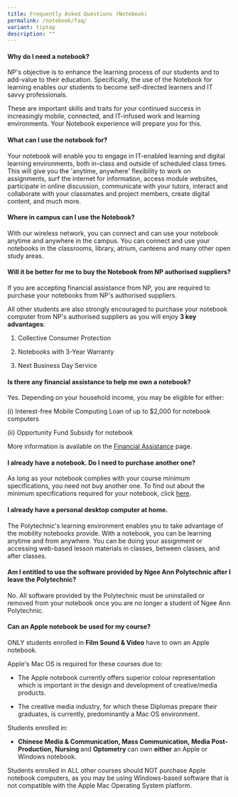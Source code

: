 ```yaml
---
title: Frequently Asked Questions (Notebook)
permalink: /notebook/faq/
variant: tiptap
description: ""
---
```

<h4>Why do I need a notebook?</h4>
<p>NP's objective is to enhance the learning process of our students and
to add-value to their education. Specifically, the use of the Notebook
for learning enables our students to become self-directed learners and
IT savvy professionals.</p>
<p>These are important skills and traits for your continued success in increasingly
mobile, connected, and IT-infused work and learning environments. Your
Notebook experience will prepare you for this.</p>
<h4>What can I use the notebook for?</h4>
<p>Your notebook will enable you to engage in IT-enabled learning and digital
learning environments, both in-class and outside of scheduled class times.
This will give you the 'anytime, anywhere' flexibility to work on assignments,
surf the internet for information, access module websites, participate
in online discussion, communicate with your tutors, interact and collaborate
with your classmates and project members, create digital content, and much
more.</p>
<h4>Where in campus can I use the Notebook?</h4>
<p>With our wireless network, you can connect and can use your notebook anytime
and anywhere in the campus. You can connect and use your notebooks in the
classrooms, library, atrium, canteens and many other open study areas.</p>
<h4>Will it be better for me to buy the Notebook from NP authorised suppliers?</h4>
<p>If you are accepting financial assistance from NP, you are required to
purchase your notebooks from NP's authorised suppliers.</p>
<p>All other students are also strongly encouraged to purchase your notebook
computer from NP's authorised suppliers as you will enjoy <strong>3 key advantages</strong>:</p>
<ol data-tight="true" class="tight">
<li>
<p>Collective Consumer Protection</p>
</li>
<li>
<p>Notebooks with 3-Year Warranty</p>
</li>
<li>
<p>Next Business Day Service</p>
</li>
</ol>
<h4>Is there any financial assistance to help me own a notebook​?</h4>
<p>Yes. Depending on your household income, you may be eligible for either:</p>
<p>(i) Interest-free Mobile Computing Loan of up to $2,000 for notebook computers</p>
<p>(ii) Opportunity Fund Subsidy for notebook</p>
<p>More information is available on the <a href="https://www.np.edu.sg/admissions-enrolment/guide-for-prospective-students/aid" rel="noopener noreferrer nofollow" target="_blank">Financial Assistance</a> page.</p>
<h4>I already have a notebook. Do I need to purchase another one?</h4>
<p>As long as your notebook complies with your course minimum specifications,
you need not buy another one. To find out about the minimum specifications
required for your notebook, click <a href="/notebook/specs/" rel="noopener noreferrer nofollow" target="_blank">here</a>.</p>
<h4>I already have a personal desktop computer at home.</h4>
<p>The Polytechnic's learning environment enables you to take advantage of
the mobility notebooks provide. With a notebook, you can be learning anytime
and from anywhere. You can be doing your assignment or accessing web-based
lesson materials in classes, between classes, and after classes.</p>
<h4>Am I entitled to use the software provided by Ngee Ann Polytechnic after I leave the Polytechnic?</h4>
<p>No. All software provided by the Polytechnic must be uninstalled or removed
from your notebook once you are no longer a student of Ngee Ann Polytechnic.</p>
<h4>Can an Apple notebook be used for my course?</h4>
<p>ONLY students enrolled in <strong>Film Sound &amp; Video</strong>&nbsp;have&nbsp;to
own an Apple notebook.​​</p>
<p>Apple's Mac OS is required for these courses due to:</p>
<ul data-tight="true" class="tight">
<li>
<p>The Apple notebook currently offers superior colour representation which
is important in the design and development of creative/media products.</p>
</li>
<li>
<p>The creative media industry, for which these Diplomas prepare their graduates,
is currently, predominantly a Mac OS environment.</p>
</li>
</ul>
<p>Students enrolled in:</p>
<ul data-tight="true" class="tight">
<li>
<p><strong>Chinese Media &amp; Communication, Mass Communication,​&nbsp;Media&nbsp;​Post-Production,&nbsp;Nursing </strong>and <strong>Optometry </strong>can
own&nbsp;<strong>either</strong> an Apple or Windows notebook.</p>
</li>
</ul>
<p>Students enrolled in ALL other courses should NOT purchase Apple notebook
computers, as you may be using Windows-based software that is not compatible
with the Apple Mac Operating System platform.</p>